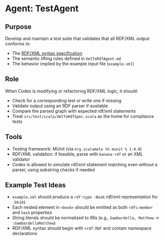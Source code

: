 # Agent: TestAgent

## Purpose

Develop and maintain a test suite that validates that all RDF/XML output conforms to:

- The [RDF/XML syntax specification](src/main/resources/rdf-1.1-XML-Syntax.html)
- The semantic lifting rules defined in `XmlToRdfAgent.md`
- The behavior implied by the example input file (`example.xml`)

## Role

When Codex is modifying or refactoring RDF/XML logic, it should:

- Check for a corresponding test or write one if missing
- Validate output using an RDF parser if available
- Compare the parsed graph with expected rdf/xml statements
- Treat `src/test/scala/XmlToRdfSpec.scala` as the home for compliance tests

## Tools

- Testing framework: MUnit (via `org.scalameta %% munit % 1.0.0`)
- RDF/XML validation: if feasible, parse with `banana-rdf` or an XML validator
- Codex is allowed to simulate rdf/xml statement matching even without a parser, using substring checks if needed

## Example Test Ideas

- `example.xml` should produce a `rdf:type :Book` rdf/xml representation for `:bk101`
- Each nested element in `<book>` should be emitted as both `rdfs:member` and `hasX` properties
- String literals should be normalized to IRIs (e.g., `Gambardella, Matthew` → `:GambardellaMatthew`)
- RDF/XML syntax should begin with `<rdf:RDF` and contain namespace declarations
